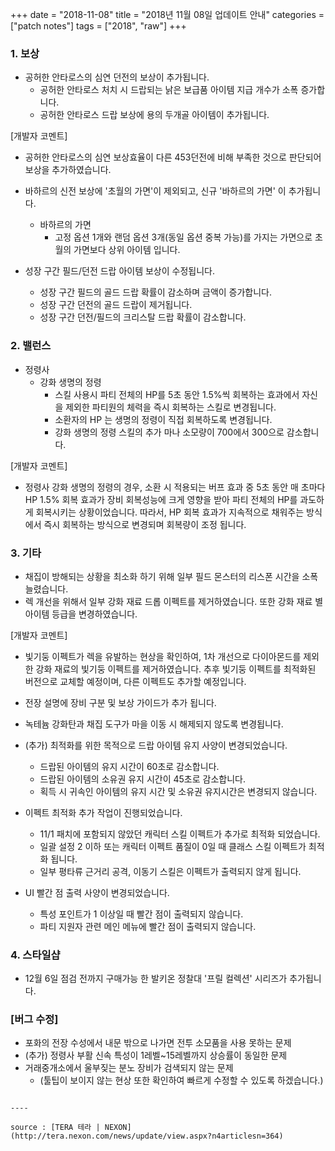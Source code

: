 +++
date = "2018-11-08"
title = "2018년 11월 08일 업데이트 안내"
categories = ["patch notes"]
tags = ["2018", "raw"]
+++

### 1. 보상
- 공허한 안타로스의 심연 던전의 보상이 추가됩니다.
  - 공허한 안타로스 처치 시 드랍되는 낡은 보급품 아이템 지급 개수가 소폭 증가합니다.
  - 공허한 안타로스 드랍 보상에 용의 두개골 아이템이 추가됩니다.

[개발자 코멘트]
- 공허한 안타로스의 심연 보상효율이 다른 453던전에 비해 부족한 것으로 판단되어 보상을 추가하였습니다.

- 바하르의 신전 보상에 '초월의 가면'이 제외되고, 신규 '바하르의 가면' 이 추가됩니다.
  - 바하르의 가면
    - 고정 옵션 1개와 랜덤 옵션 3개(동일 옵션 중복 가능)를 가지는 가면으로 초월의 가면보다 상위 아이템 입니다.
- 성장 구간 필드/던전 드랍 아이템 보상이 수정됩니다.
  - 성장 구간 필드의 골드 드랍 확률이 감소하며 금액이 증가합니다.
  - 성장 구간 던전의 골드 드랍이 제거됩니다.
  - 성장 구간 던전/필드의 크리스탈 드랍 확률이 감소합니다.

### 2. 밸런스
- 정령사
  - 강화 생명의 정령
    - 스킬 사용시 파티 전체의 HP를 5초 동안 1.5%씩 회복하는 효과에서 자신을 제외한 파티원의 체력을 즉시 회복하는 스킬로 변경됩니다.
    - 소환자의 HP 는 생명의 정령이 직접 회복하도록 변경됩니다.
    - 강화 생명의 정령 스킬의 추가 마나 소모량이 700에서 300으로 감소합니다.

[개발자 코멘트]
- 정령사 강화 생명의 정령의 경우, 소환 시 적용되는 버프 효과 중 5초 동안 매 초마다 HP 1.5% 회복 효과가 장비 회복성능에 크게 영향을 받아 파티 전체의 HP를 과도하게 회복시키는 상황이었습니다. 따라서, HP 회복 효과가 지속적으로 채워주는 방식에서 즉시 회복하는 방식으로 변경되며 회복량이 조정 됩니다.

### 3. 기타
- 채집이 방해되는 상황을 최소화 하기 위해 일부 필드 몬스터의 리스폰 시간을 소폭 늘렸습니다.
- 렉 개선을 위해서 일부 강화 재료 드롭 이펙트를 제거하였습니다. 또한 강화 재료 별 아이템 등급을 변경하였습니다.

[개발자 코멘트]
- 빛기둥 이펙트가 렉을 유발하는 현상을 확인하여, 1차 개선으로 다이아몬드를 제외한 강화 재료의 빛기둥 이펙트를 제거하였습니다. 추후 빛기둥 이펙트를 최적화된 버전으로 교체할 예정이며, 다른 이펙트도 추가할 예정입니다.

- 전장 설명에 장비 구분 및 보상 가이드가 추가 됩니다.
- 녹테늄 강화탄과 채집 도구가 마을 이동 시 해제되지 않도록 변경됩니다.
- (추가) 최적화를 위한 목적으로 드랍 아이템 유지 사양이 변경되었습니다.
  - 드랍된 아이템의 유지 시간이 60초로 감소합니다.
  - 드랍된 아이템의 소유권 유지 시간이 45초로 감소합니다.
  - 획득 시 귀속인 아이템의 유지 시간 및 소유권 유지시간은 변경되지 않습니다.
- 이펙트 최적화 추가 작업이 진행되었습니다.
  - 11/1 패치에 포함되지 않았던 캐릭터 스킬 이펙트가 추가로 최적화 되었습니다.
  - 일괄 설정 2 이하 또는 캐릭터 이펙트 품질이 0일 때 클래스 스킬 이펙트가 최적화 됩니다.
  - 일부 평타류 근거리 공격, 이동기 스킬은 이펙트가 출력되지 않게 됩니다.
- UI 빨간 점 출력 사양이 변경되었습니다.
  - 특성 포인트가 1 이상일 때 빨간 점이 출력되지 않습니다.
  - 파티 지원자 관련 메인 메뉴에 빨간 점이 출력되지 않습니다.

### 4. 스타일샵
- 12월 6일 점검 전까지 구매가능 한 발키온 정찰대 '프릴 컬렉션' 시리즈가 추가됩니다.

### [버그 수정]
- 포화의 전장 수성에서 내문 밖으로 나가면 전투 소모품을 사용 못하는 문제
- (추가) 정령사 부활 신속 특성이 1레벨~15레벨까지 상승률이 동일한 문제
- 거래중개소에서 울부짖는 분노 장비가 검색되지 않는 문제
  - (툴팁이 보이지 않는 현상 또한 확인하여 빠르게 수정할 수 있도록 하겠습니다.)
```

----

source : [TERA 테라 | NEXON](http://tera.nexon.com/news/update/view.aspx?n4articlesn=364)
